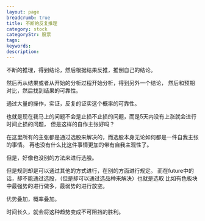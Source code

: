 ```yaml
---
layout: page
breadcrumb: true
title: 不断的反复推理
category: stock
categoryStr: 股票
tags: 
keywords: 
description: 
---
```




不断的推理，得到结论，然后根据结果反推，推倒自己的结论。

然后再从结果或者从开始的分析过程开始分析，得到另外一个结论，
然后和预期对比，然后找到结果的可靠性。

通过大量的操作，实证，反复的证实这个概率的可靠性。

也就是现在我马上的问题不会是止损不止损的问题，而是5天内没有上涨就会进行时间止损的问题，
但是这样的自作主张好吗？

在这里所有的主张都是通过选股来解决的，而选股本身无论如何都是一件自我主张的事情。
再也没有什么比这件事情更加的带有自我主观性了。

但是，好像也没别的方法来进行选股。

但是规则却是可以通过其他的方式进行，在别的方面进行规定。
而在future中的话，却不能通过选股，（但是却可以通过选品种来解决）也就是选取
比如有色板块中最强势的进行做多，最弱势的进行放空。

优势叠加，概率叠加。

时间长久，就会将这种趋势变成不可阻挡的胜利。



